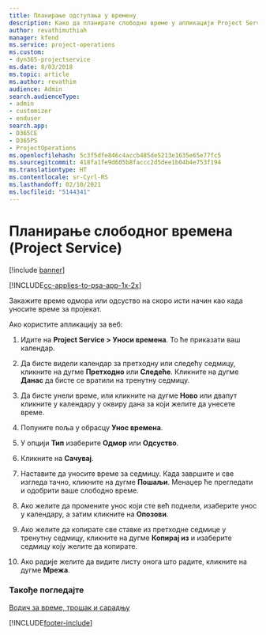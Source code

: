 ```yaml
---
title: Планирање одступања у времену
description: Како да планирате слободно време у апликацији Project Service
author: revathimuthiah
manager: kfend
ms.service: project-operations
ms.custom:
- dyn365-projectservice
ms.date: 8/03/2018
ms.topic: article
ms.author: revathim
audience: Admin
search.audienceType:
- admin
- customizer
- enduser
search.app:
- D365CE
- D365PS
- ProjectOperations
ms.openlocfilehash: 5c3f5dfe846c4accb485de5213e1635e65e77fc5
ms.sourcegitcommit: 418fa1fe9d605b8faccc2d5dee1b04b4e753f194
ms.translationtype: HT
ms.contentlocale: sr-Cyrl-RS
ms.lasthandoff: 02/10/2021
ms.locfileid: "5144341"
---
```

# <a name="schedule-time-off-project-service"></a>Планирање слободног времена (Project Service)

[!include [banner](../includes/psa-now-project-operations.md)]

[!INCLUDE[cc-applies-to-psa-app-1x-2x](../includes/cc-applies-to-psa-app-1x-2x.md)]

Закажите време одмора или одсуство на скоро исти начин као када уносите време за пројекат.  
  
 Ако користите апликацију за веб:  
  
1.  Идите на **Project Service > Уноси времена**. То ће приказати ваш календар.  
  
2.  Да бисте видели календар за претходну или следећу седмицу, кликните на дугме **Претходно** или **Следеће**. Кликните на дугме **Данас** да бисте се вратили на тренутну седмицу.  
  
3.  Да бисте унели време, или кликните на дугме **Ново** или двапут кликните у календару у оквиру дана за који желите да унесете време.  
  
4.  Попуните поља у обрасцу **Унос времена**.  
  
5.  У опцији **Тип** изаберите **Одмор** или **Одсуство**.  
  
6.  Кликните на **Сачувај**.  
  
7.  Наставите да уносите време за седмицу. Када завршите и све изгледа тачно, кликните на дугме **Пошаљи**. Менаџер ће прегледати и одобрити ваше слободно време.  
  
8.  Ако желите да промените унос који сте већ поднели, изаберите унос у календару, а затим кликните на **Опозови**.  
  
9. Ако желите да копирате све ставке из претходне седмице у тренутну седмицу, кликните на дугме **Копирај из** и изаберите седмицу коју желите да копирате.  
  
10. Ако радије желите да видите листу онога што радите, кликните на дугме **Мрежа**.  
  
### <a name="see-also"></a>Такође погледајте  
 [Водич за време, трошак и сарадњу](../psa/time-expense-collaboration-guide.md)


[!INCLUDE[footer-include](../includes/footer-banner.md)]